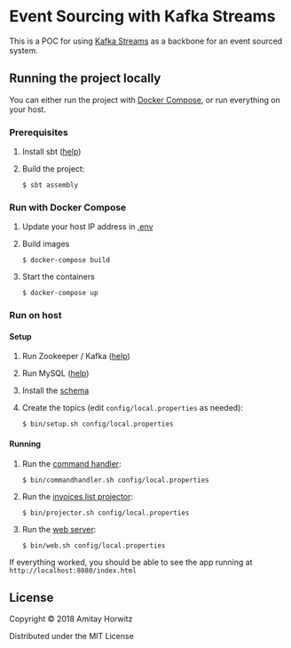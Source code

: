 # Event Sourcing with Kafka Streams

This is a POC for using [Kafka Streams](https://kafka.apache.org/documentation/streams/)
as a backbone for an event sourced system.

## Running the project locally

You can either run the project with [Docker Compose](https://docs.docker.com/compose/),
or run everything on your host.

### Prerequisites

1. Install sbt ([help](https://www.scala-sbt.org/))

2. Build the project:

   ```
   $ sbt assembly
   ```

### Run with Docker Compose

1. Update your host IP address in [.env](.env)

2. Build images

   ```
   $ docker-compose build
   ```

3. Start the containers

   ```
   $ docker-compose up
   ```

### Run on host

#### Setup

1. Run Zookeeper / Kafka ([help](https://kafka.apache.org/quickstart))

2. Run MySQL ([help](https://dev.mysql.com/doc/mysql-getting-started/en/))

3. Install the [schema](listdao/src/main/resources/schema.sql)

4. Create the topics (edit `config/local.properties` as needed):

   ```
   $ bin/setup.sh config/local.properties
   ```

#### Running

1. Run the [command handler](commandhandler/src/main/scala/org/amitayh/invoices/commandhandler/CommandHandler.scala):

   ```
   $ bin/commandhandler.sh config/local.properties
   ```

2. Run the [invoices list projector](listprojector/src/main/scala/org/amitayh/invoices/projector/ListProjector.scala):

   ```
   $ bin/projector.sh config/local.properties
   ```

3. Run the [web server](web/src/main/scala/org/amitayh/invoices/web/InvoicesServer.scala):

   ```
   $ bin/web.sh config/local.properties
   ```

If everything worked, you should be able to see the app running at `http://localhost:8080/index.html`

## License

Copyright © 2018 Amitay Horwitz

Distributed under the MIT License
